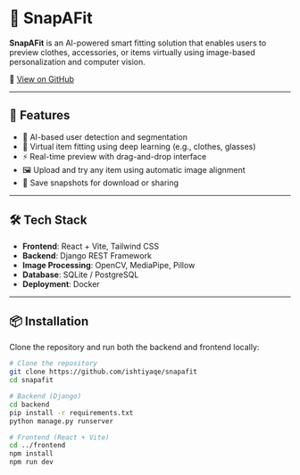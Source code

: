 # 📸 SnapAFit

**SnapAFit** is an AI-powered smart fitting solution that enables users to preview clothes, accessories, or items virtually using image-based personalization and computer vision.

🔗 [View on GitHub](https://github.com/ishtiyaqe/snapafit)

---

## 🚀 Features

- 👤 AI-based user detection and segmentation
- 🧠 Virtual item fitting using deep learning (e.g., clothes, glasses)
- ⚡ Real-time preview with drag-and-drop interface
- 🖼️ Upload and try any item using automatic image alignment
- 💾 Save snapshots for download or sharing

---

## 🛠️ Tech Stack

- **Frontend**: React + Vite, Tailwind CSS  
- **Backend**: Django REST Framework  
- **Image Processing**: OpenCV, MediaPipe, Pillow  
- **Database**: SQLite / PostgreSQL  
- **Deployment**: Docker

---

## 📦 Installation

Clone the repository and run both the backend and frontend locally:

```bash
# Clone the repository
git clone https://github.com/ishtiyaqe/snapafit
cd snapafit

# Backend (Django)
cd backend
pip install -r requirements.txt
python manage.py runserver

# Frontend (React + Vite)
cd ../frontend
npm install
npm run dev
